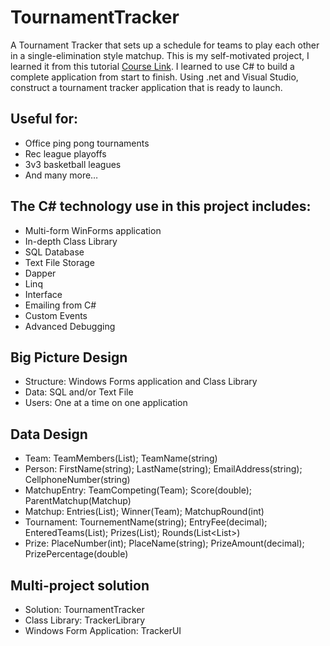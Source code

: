 # TournamentTracker
A Tournament Tracker that sets up a schedule for teams to play each other in a single-elimination style matchup.
This is my self-motivated project, I learned it from this tutorial [Course Link](https://www.youtube.com/watch?v=wfWxdh-_k_4). 
I learned to use C# to build a complete application from start to finish.  Using .net and Visual Studio, construct a tournament tracker application that is ready to launch.

## Useful for:
- Office ping pong tournaments
- Rec league playoffs
- 3v3 basketball leagues
- And many more…

## The C# technology use in this project includes:
- Multi-form WinForms application
- In-depth Class Library
- SQL Database
- Text File Storage
- Dapper
- Linq
- Interface
- Emailing from C#
- Custom Events
- Advanced Debugging

## Big Picture Design
- Structure: Windows Forms application and Class Library
- Data: SQL and/or Text File
- Users: One at a time on one application

## Data Design
- Team: TeamMembers(List<Persion>); TeamName(string)
- Person: FirstName(string); LastName(string); EmailAddress(string); CellphoneNumber(string)
- MatchupEntry: TeamCompeting(Team); Score(double); ParentMatchup(Matchup)
- Matchup: Entries(List<MatchupEntry>); Winner(Team); MatchupRound(int)
- Tournament: TournementName(string); EntryFee(decimal); EnteredTeams(List<Team>); Prizes(List<Prize>); Rounds(List<List<Matchup>>)
- Prize: PlaceNumber(int); PlaceName(string); PrizeAmount(decimal); PrizePercentage(double)

## Multi-project solution
- Solution: TournamentTracker
- Class Library: TrackerLibrary
- Windows Form Application: TrackerUI
